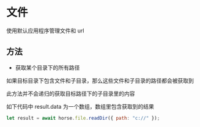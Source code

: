 # 文件

使用默认应用程序管理文件和 url

## 方法

- 获取某个目录下的所有路径

如果目标目录下包含文件和子目录，那么这些文件和子目录的路径都会被获取到

此方法并不会递归的获取目标路径下的子目录里的内容

如下代码中 result.data 为一个数组，数组里包含获取到的结果

```javascript
let result = await horse.file.readDir({ path: "c://" });
```
